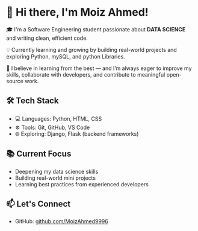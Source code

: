 # 👋 Hi there, I'm Moiz Ahmed!

🎓 I'm a Software Engineering student passionate about **DATA SCIENCE** and writing clean, efficient code.

💡 Currently learning and growing by building real-world projects and exploring Python, mySQL, and python Libraries.

🚀 I believe in learning from the best — and I’m always eager to improve my skills, collaborate with developers, and contribute to meaningful open-source work.

## 🛠️ Tech Stack
- 💻 Languages: Python, HTML, CSS
- ⚙️ Tools: Git, GitHub, VS Code
- 🌐 Exploring: Django, Flask (backend frameworks)


## 📚 Current Focus
- Deepening my data science skills
- Building real-world mini projects
- Learning best practices from experienced developers


## 📫 Let's Connect
- GitHub: [github.com/MoizAhmed9996](https://github.com/MoizAhmedArain)
